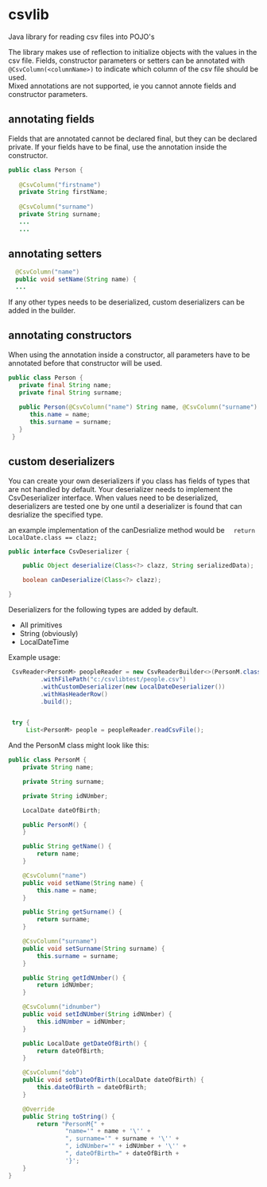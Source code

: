 # csvlib
Java library for reading csv files into POJO's

The library makes use of reflection to initialize objects with the values in the csv file.  Fields, constructor parameters or setters can 
be annotated with `@CsvColumn(<columnName>)` to indicate which column of the csv file should be used.  
Mixed annotations are not supported, ie you cannot annote fields and constructor parameters.

## annotating fields
Fields that are annotated cannot be declared final, but they can be declared private.  If your fields have to be final, 
use the annotation inside the constructor.

```java
public class Person {
   
   @CsvColumn("firstname")
   private String firstName;
   
   @CsvColumn("surname")
   private String surname;
   ...
   ...
```

## annotating setters

```java
  @CsvColumn("name")
  public void setName(String name) {
  ...
```
If any other types needs to be deserialized, custom deserializers can be added in the builder.

## annotating constructors
When using the annotation inside a constructor, all parameters have to be annotated before that constructor will be used.

```java
public class Person {
   private final String name;
   private final String surname;
   
   public Person(@CsvColumn("name") String name, @CsvColumn("surname") String surname) {
      this.name = name;
      this.surname = surname;
   }
 }
 ```

## custom deserializers
You can create your own deserializers if you class has fields of types that are not handled by default.  Your deserializer needs to implement the CsvDeserializer interface.
When values need to be deserialized, deserializers are tested one by one until a deserializer is found that can desrialize the specified type.

an example implementation of the canDesrialize method would be `   return LocalDate.class == clazz; `

```java
public interface CsvDeserializer {

    public Object deserialize(Class<?> clazz, String serializedData);

    boolean canDeserialize(Class<?> clazz);

}
```

Deserializers for the following types are added by default.
* All primitives  
* String (obviously)
* LocalDateTime



Example usage:
```java
 CsvReader<PersonM> peopleReader = new CsvReaderBuilder<>(PersonM.class)
         .withFilePath("c:/csvlibtest/people.csv")
         .withCustomDeserializer(new LocalDateDeserializer())
         .withHasHeaderRow()
         .build();


 try {
     List<PersonM> people = peopleReader.readCsvFile();
```
And the PersonM class might look like this:

```java
public class PersonM {
    private String name;

    private String surname;

    private String idNUmber;

    LocalDate dateOfBirth;

    public PersonM() {
    }

    public String getName() {
        return name;
    }

    @CsvColumn("name")
    public void setName(String name) {
        this.name = name;
    }

    public String getSurname() {
        return surname;
    }

    @CsvColumn("surname")
    public void setSurname(String surname) {
        this.surname = surname;
    }

    public String getIdNUmber() {
        return idNUmber;
    }

    @CsvColumn("idnumber")
    public void setIdNUmber(String idNUmber) {
        this.idNUmber = idNUmber;
    }

    public LocalDate getDateOfBirth() {
        return dateOfBirth;
    }

    @CsvColumn("dob")
    public void setDateOfBirth(LocalDate dateOfBirth) {
        this.dateOfBirth = dateOfBirth;
    }

    @Override
    public String toString() {
        return "PersonM{" +
                "name='" + name + '\'' +
                ", surname='" + surname + '\'' +
                ", idNUmber='" + idNUmber + '\'' +
                ", dateOfBirth=" + dateOfBirth +
                '}';
    }
}
```
